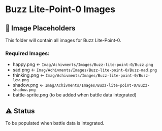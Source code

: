 # Buzz Lite-Point-0 Images

## 📸 Image Placeholders

This folder will contain all images for Buzz Lite-Point-0.

### Required Images:
- happy.png ← `Imag/Achivments/Images/Buzz-lite-point-0/Buzz.png`
- sad.png ← `Imag/Achivments/Images/Buzz-lite-point-0/Buzz-mad.png`
- thinking.png ← `Imag/Achivments/Images/Buzz-lite-point-0/Buzz-low.png`
- shadow.png ← `Imag/Achivments/Images/Buzz-lite-point-0/Buzz-shadow.png`
- battle-sprite.png (to be added when battle data integrated)

## ⚠️ Status
To be populated when battle data is integrated.
